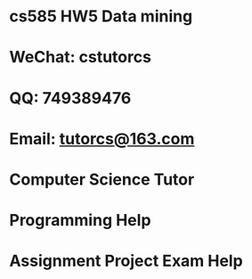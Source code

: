 # cs585 HW5 Data mining
# WeChat: cstutorcs

# QQ: 749389476

# Email: tutorcs@163.com

# Computer Science Tutor

# Programming Help

# Assignment Project Exam Help
